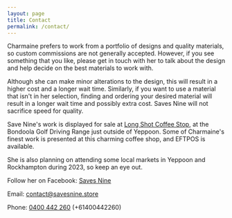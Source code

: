 ```yaml
---
layout: page
title: Contact
permalink: /contact/
---
```


Charmaine prefers to work from a portfolio of designs and quality materials, so custom commissions are not generally accepted. However, if you see something that you like, please get in touch with her to talk about the design and help decide on the best materials to work with.

Although she can make minor alterations to the design, this will result in a higher cost and a longer wait time. Similarly, if you want to use a material that isn't in her selection, finding and ordering your desired material will result in a longer wait time and possibly extra cost. Saves Nine will not sacrifice speed for quality.

Save Nine's work is displayed for sale at [Long Shot Coffee Stop](https://www.facebook.com/people/Long-Shot-Coffee-Stop/100076074286884), at the Bondoola Golf Driving Range just outside of Yeppoon. Some of Charmaine's finest work is presented at this charming coffee shop, and EFTPOS is available.

She is also planning on attending some local markets in Yeppoon and Rockhampton during 2023, so keep an eye out.

Follow her on Facebook: [Saves Nine](https://www.facebook.com/profile.php?id=100064715174378)

Email: [contact@savesnine.store](mailto:contact@savesnine.store)

Phone: [0400 442 260](tel:+61400442260) (+61400442260)
